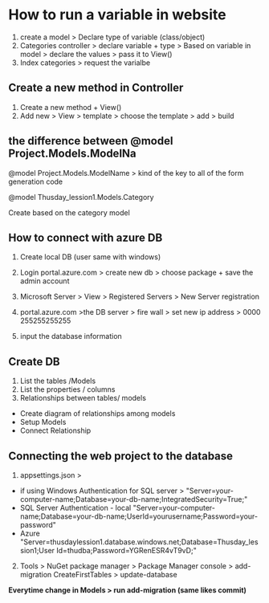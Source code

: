 # How to run a variable in website

1. create a model > Declare type of variable (class/object)
2. Categories controller > declare variable + type > Based on variable in model > declare the values > pass it to View()
3. Index categories > request the varialbe

## Create a new method in Controller

1. Create a new method + View()
2. Add new > View > template > choose the template > add > build

## the difference between @model Project.Models.ModelNa

@model Project.Models.ModelName > kind of the key to all of the form generation code 

@model Thusday_lession1.Models.Category

Create based  on the category model 


## How to connect with azure DB

1. Create local DB (user same with windows)
2. Login portal.azure.com > create new db > choose package + save the admin account

3. Microsoft Server > View > Registered Servers > New Server registration
4. portal.azure.com >the DB server > fire wall > set new ip address > 0000 255255255255
5. input the database information 

## Create DB

1. List the tables /Models
2. List the properties / columns
3. Relationships between tables/ models

- Create diagram of relationships among models
- Setup Models
- Connect Relationship 

## Connecting the web project to the database

1. appsettings.json > 

- if using Windows Authentication for SQL server > "Server=your-computer-name;Database=your-db-name;IntegratedSecurity=True;"
- SQL Server Authentication - local
"Server=your-computer-name;Database=your-db-name;UserId=yourusername;Password=your-password"
- Azure
"Server=thusdaylession1.database.windows.net;Database=Thusday_lession1;User Id=thudba;Password=YGRenESR4vT9vD;"

2. Tools > NuGet package manager > Package Manager console > add-migration CreateFirstTables > update-database

**Everytime change in Models > run add-migration (same likes commit)** 